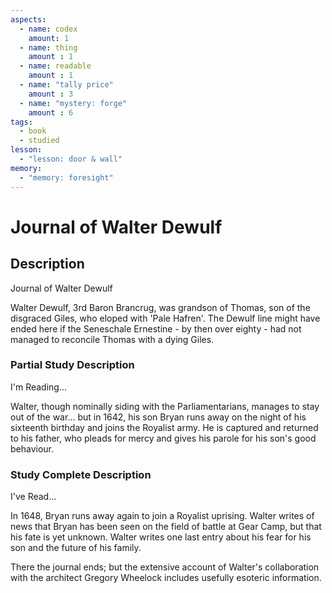 ```yaml
---
aspects: 
  - name: codex
    amount: 1
  - name: thing
    amount : 1
  - name: readable
    amount : 1
  - name: "tally price"
    amount : 3
  - name: "mystery: forge"
    amount : 6
tags:
  - book
  - studied
lesson:
  - "lesson: door & wall"
memory:
  - "memory: foresight"
---
```


# Journal of Walter Dewulf

## Description
Journal of Walter Dewulf

Walter Dewulf, 3rd Baron Brancrug, was grandson of Thomas, son of the disgraced Giles, who eloped with 'Pale Hafren'. The Dewulf line might have ended here if the Seneschale Ernestine - by then over eighty - had not managed to reconcile Thomas with a dying Giles.
### Partial Study Description
I'm Reading...

Walter, though nominally siding with the Parliamentarians, manages to stay out of the war... but in 1642, his son Bryan runs away on the night of his sixteenth birthday and joins the Royalist army. He is captured and returned to his father, who pleads for mercy and gives his parole for his son's good behaviour.
### Study Complete Description
I've Read...

In 1648, Bryan runs away again to join a Royalist uprising. Walter writes of news that Bryan has been seen on the field of battle at Gear Camp, but that his fate is yet unknown. Walter writes one last entry about his fear for his son and the future of his family.

There the journal ends; but the extensive account of Walter's collaboration with the architect Gregory Wheelock includes usefully esoteric information.